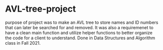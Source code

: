 # AVL-tree-project

purpose of project was to make an AVL tree to store names and ID numbers that can later be searched for and removed. It was also a requiremenet to 
have a clean main function and utilize helper functions to better organize the code for a client to understand. Done in Data Structures and Algorithm
class in Fall 2021. 
